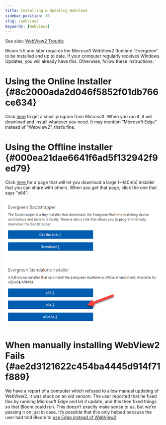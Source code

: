 ```yaml
---
title: Installing & Updating WebView2
sidebar_position: 10
slug: /webview2
keywords: [WebView2]
---
```




See also: [WebView2 Trouble](https://www.notion.so/ec4ee1cba95847c394a7fe637615098a) 


Bloom 5.5 and later requires the Microsoft WebView2 Runtime “Evergreen” to be installed and up to date. If your computer regularly receives Windows Updates, you will already have this. Otherwise, follow these instructions:


# Using the Online Installer {#8c2000ada2d046f5852f01db766ce634}


Click [here](https://go.microsoft.com/fwlink/p/?LinkId=2124703) to get a small program from Microsoft. When you run it, it will download and install whatever you need. It may mention “Microsoft Edge” instead of “Webview2”, that’s fine.


# Using the Offline installer {#000ea21dae6641f6ad5f132942f9ed79}


Click [here ](https://developer.microsoft.com/en-us/microsoft-edge/webview2/)for a page that will let you download a large (~140mb) installer that you can share with others. When you get that page, click the one that says “x64”:


![](./1026406943.png)


# When manually installing WebView2 Fails {#ae2d3121622c454ba4445d914f71f889}


We have a report of a computer which refused to allow manual updating of WebView2. It was stuck on an old version. The user reported that he fixed this by running Microsoft Edge and let _it_ update, and this then fixed things so that Bloom could run. This doesn’t exactly make sense to us, but we’re passing it on just in case. It’s possible that this only helped because the user had told Bloom to [use Edge instead of WebView2](/wv2trouble#f275483d6cd94e20a669424e17cc7b61).

